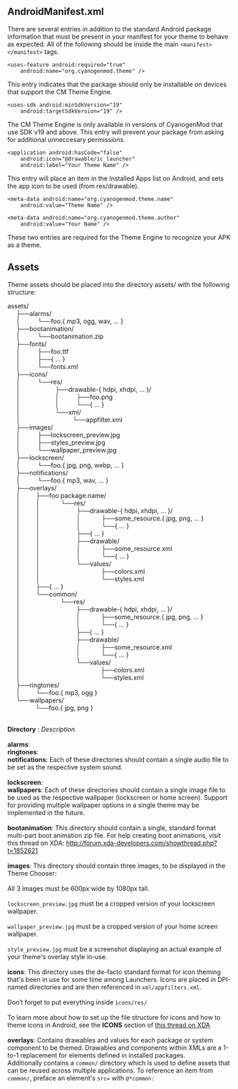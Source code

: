 ## AndroidManifest.xml

There are several entries in addition to the standard Android package information that must be present in your manifest for your theme to behave as expected. All of the following should be inside the main `<manifest></manifest>` tags.

```
<uses-feature android:required="true"
    android:name="org.cyanogenmod.theme" />
```

This entry indicates that the package should only be installable on devices that support the CM Theme Engine.

```
<uses-sdk android:minSdkVersion="19"
    android:targetSdkVersion="19" />
```

The CM Theme Engine is only available in versions of CyanogenMod that use SDK v19 and above. This entry will prevent your package from asking for additional unneccesary permissions.

```
<application android:hasCode="false"
    android:icon="@drawable/ic_launcher"
    android:label="Your Theme Name" />
```

This entry will place an item in the Installed Apps list on Android, and sets the app icon to be used (from res/drawable).

```
<meta-data android:name="org.cyanogenmod.theme.name"
    android:value="Theme Name" />

<meta-data android:name="org.cyanogenmod.theme.author"
    android:value="Your Name" />
```

These two entries are required for the Theme Engine to recognize your APK as a theme.

## Assets

Theme assets should be placed into the directory assets/ with the following structure:

assets/<br>
&nbsp;&nbsp;&nbsp;&nbsp;&nbsp;├──alarms/<br>
&nbsp;&nbsp;&nbsp;&nbsp;&nbsp;│&nbsp;&nbsp;&nbsp;&nbsp;&nbsp;&nbsp;&nbsp;&nbsp;&nbsp;&nbsp;└──foo.{ mp3, ogg, wav, ... }<br>
&nbsp;&nbsp;&nbsp;&nbsp;&nbsp;├──bootanimation/<br>
&nbsp;&nbsp;&nbsp;&nbsp;&nbsp;│&nbsp;&nbsp;&nbsp;&nbsp;&nbsp;&nbsp;&nbsp;&nbsp;&nbsp;&nbsp;└──bootanimation.zip<br>
&nbsp;&nbsp;&nbsp;&nbsp;&nbsp;├──fonts/<br>
&nbsp;&nbsp;&nbsp;&nbsp;&nbsp;│&nbsp;&nbsp;&nbsp;&nbsp;&nbsp;&nbsp;&nbsp;&nbsp;&nbsp;&nbsp;├──foo.ttf<br>
&nbsp;&nbsp;&nbsp;&nbsp;&nbsp;│&nbsp;&nbsp;&nbsp;&nbsp;&nbsp;&nbsp;&nbsp;&nbsp;&nbsp;&nbsp;├──{ ... }<br>
&nbsp;&nbsp;&nbsp;&nbsp;&nbsp;│&nbsp;&nbsp;&nbsp;&nbsp;&nbsp;&nbsp;&nbsp;&nbsp;&nbsp;&nbsp;└──fonts.xml<br>
&nbsp;&nbsp;&nbsp;&nbsp;&nbsp;├──icons/<br>
&nbsp;&nbsp;&nbsp;&nbsp;&nbsp;│&nbsp;&nbsp;&nbsp;&nbsp;&nbsp;&nbsp;&nbsp;&nbsp;&nbsp;&nbsp;└──res/<br>
&nbsp;&nbsp;&nbsp;&nbsp;&nbsp;│&nbsp;&nbsp;&nbsp;&nbsp;&nbsp;&nbsp;&nbsp;&nbsp;&nbsp;&nbsp;&nbsp;&nbsp;&nbsp;&nbsp;&nbsp;&nbsp;&nbsp;&nbsp;&nbsp;&nbsp;├──drawable-{ hdpi, xhdpi, ... }/<br>
&nbsp;&nbsp;&nbsp;&nbsp;&nbsp;│&nbsp;&nbsp;&nbsp;&nbsp;&nbsp;&nbsp;&nbsp;&nbsp;&nbsp;&nbsp;&nbsp;&nbsp;&nbsp;&nbsp;&nbsp;&nbsp;&nbsp;&nbsp;&nbsp;&nbsp;│&nbsp;&nbsp;&nbsp;&nbsp;&nbsp;&nbsp;&nbsp;&nbsp;&nbsp;&nbsp;├──foo.png<br>
&nbsp;&nbsp;&nbsp;&nbsp;&nbsp;│&nbsp;&nbsp;&nbsp;&nbsp;&nbsp;&nbsp;&nbsp;&nbsp;&nbsp;&nbsp;&nbsp;&nbsp;&nbsp;&nbsp;&nbsp;&nbsp;&nbsp;&nbsp;&nbsp;&nbsp;│&nbsp;&nbsp;&nbsp;&nbsp;&nbsp;&nbsp;&nbsp;&nbsp;&nbsp;&nbsp;└──{ ... }<br>
&nbsp;&nbsp;&nbsp;&nbsp;&nbsp;│&nbsp;&nbsp;&nbsp;&nbsp;&nbsp;&nbsp;&nbsp;&nbsp;&nbsp;&nbsp;&nbsp;&nbsp;&nbsp;&nbsp;&nbsp;&nbsp;&nbsp;&nbsp;&nbsp;&nbsp;└──xml/<br>
&nbsp;&nbsp;&nbsp;&nbsp;&nbsp;│&nbsp;&nbsp;&nbsp;&nbsp;&nbsp;&nbsp;&nbsp;&nbsp;&nbsp;&nbsp;&nbsp;&nbsp;&nbsp;&nbsp;&nbsp;&nbsp;&nbsp;&nbsp;&nbsp;&nbsp;&nbsp;&nbsp;&nbsp;&nbsp;&nbsp;&nbsp;&nbsp;&nbsp;&nbsp;&nbsp;└──appfilter.xml<br>
&nbsp;&nbsp;&nbsp;&nbsp;&nbsp;├──images/<br>
&nbsp;&nbsp;&nbsp;&nbsp;&nbsp;│&nbsp;&nbsp;&nbsp;&nbsp;&nbsp;&nbsp;&nbsp;&nbsp;&nbsp;&nbsp;├──lockscreen_preview.jpg<br>
&nbsp;&nbsp;&nbsp;&nbsp;&nbsp;│&nbsp;&nbsp;&nbsp;&nbsp;&nbsp;&nbsp;&nbsp;&nbsp;&nbsp;&nbsp;├──styles_preview.jpg<br>
&nbsp;&nbsp;&nbsp;&nbsp;&nbsp;│&nbsp;&nbsp;&nbsp;&nbsp;&nbsp;&nbsp;&nbsp;&nbsp;&nbsp;&nbsp;└──wallpaper_preview.jpg<br>
&nbsp;&nbsp;&nbsp;&nbsp;&nbsp;├──lockscreen/<br>
&nbsp;&nbsp;&nbsp;&nbsp;&nbsp;│&nbsp;&nbsp;&nbsp;&nbsp;&nbsp;&nbsp;&nbsp;&nbsp;&nbsp;&nbsp;└──foo.{ jpg, png, webp, ... }<br>
&nbsp;&nbsp;&nbsp;&nbsp;&nbsp;├──notifications/<br>
&nbsp;&nbsp;&nbsp;&nbsp;&nbsp;│&nbsp;&nbsp;&nbsp;&nbsp;&nbsp;&nbsp;&nbsp;&nbsp;&nbsp;&nbsp;└──foo.{ mp3, wav, ... }<br>
&nbsp;&nbsp;&nbsp;&nbsp;&nbsp;├──overlays/<br>
&nbsp;&nbsp;&nbsp;&nbsp;&nbsp;│&nbsp;&nbsp;&nbsp;&nbsp;&nbsp;&nbsp;&nbsp;&nbsp;&nbsp;├──foo.package.name/<br>
&nbsp;&nbsp;&nbsp;&nbsp;&nbsp;│&nbsp;&nbsp;&nbsp;&nbsp;&nbsp;&nbsp;&nbsp;&nbsp;&nbsp;│&nbsp;&nbsp;&nbsp;&nbsp;&nbsp;&nbsp;&nbsp;&nbsp;&nbsp;&nbsp;&nbsp;&nbsp;└──res/<br>
&nbsp;&nbsp;&nbsp;&nbsp;&nbsp;│&nbsp;&nbsp;&nbsp;&nbsp;&nbsp;&nbsp;&nbsp;&nbsp;&nbsp;│&nbsp;&nbsp;&nbsp;&nbsp;&nbsp;&nbsp;&nbsp;&nbsp;&nbsp;&nbsp;&nbsp;&nbsp;&nbsp;&nbsp;&nbsp;&nbsp;&nbsp;&nbsp;&nbsp;&nbsp;&nbsp;├──drawable-{ hdpi, xhdpi, ... }/<br>
&nbsp;&nbsp;&nbsp;&nbsp;&nbsp;│&nbsp;&nbsp;&nbsp;&nbsp;&nbsp;&nbsp;&nbsp;&nbsp;&nbsp;│&nbsp;&nbsp;&nbsp;&nbsp;&nbsp;&nbsp;&nbsp;&nbsp;&nbsp;&nbsp;&nbsp;&nbsp;&nbsp;&nbsp;&nbsp;&nbsp;&nbsp;&nbsp;&nbsp;&nbsp;&nbsp;│&nbsp;&nbsp;&nbsp;&nbsp;&nbsp;&nbsp;&nbsp;&nbsp;&nbsp;&nbsp;&nbsp;&nbsp;├──some_resource.{ jpg, png, ... }<br>
&nbsp;&nbsp;&nbsp;&nbsp;&nbsp;│&nbsp;&nbsp;&nbsp;&nbsp;&nbsp;&nbsp;&nbsp;&nbsp;&nbsp;│&nbsp;&nbsp;&nbsp;&nbsp;&nbsp;&nbsp;&nbsp;&nbsp;&nbsp;&nbsp;&nbsp;&nbsp;&nbsp;&nbsp;&nbsp;&nbsp;&nbsp;&nbsp;&nbsp;&nbsp;&nbsp;│&nbsp;&nbsp;&nbsp;&nbsp;&nbsp;&nbsp;&nbsp;&nbsp;&nbsp;&nbsp;&nbsp;&nbsp;└──{ ... }<br>
&nbsp;&nbsp;&nbsp;&nbsp;&nbsp;│&nbsp;&nbsp;&nbsp;&nbsp;&nbsp;&nbsp;&nbsp;&nbsp;&nbsp;│&nbsp;&nbsp;&nbsp;&nbsp;&nbsp;&nbsp;&nbsp;&nbsp;&nbsp;&nbsp;&nbsp;&nbsp;&nbsp;&nbsp;&nbsp;&nbsp;&nbsp;&nbsp;&nbsp;&nbsp;&nbsp;├──{ ... }<br>
&nbsp;&nbsp;&nbsp;&nbsp;&nbsp;│&nbsp;&nbsp;&nbsp;&nbsp;&nbsp;&nbsp;&nbsp;&nbsp;&nbsp;│&nbsp;&nbsp;&nbsp;&nbsp;&nbsp;&nbsp;&nbsp;&nbsp;&nbsp;&nbsp;&nbsp;&nbsp;&nbsp;&nbsp;&nbsp;&nbsp;&nbsp;&nbsp;&nbsp;&nbsp;&nbsp;├──drawable/<br>
&nbsp;&nbsp;&nbsp;&nbsp;&nbsp;│&nbsp;&nbsp;&nbsp;&nbsp;&nbsp;&nbsp;&nbsp;&nbsp;&nbsp;│&nbsp;&nbsp;&nbsp;&nbsp;&nbsp;&nbsp;&nbsp;&nbsp;&nbsp;&nbsp;&nbsp;&nbsp;&nbsp;&nbsp;&nbsp;&nbsp;&nbsp;&nbsp;&nbsp;&nbsp;&nbsp;│&nbsp;&nbsp;&nbsp;&nbsp;&nbsp;&nbsp;&nbsp;&nbsp;&nbsp;&nbsp;&nbsp;&nbsp;├──some_resource.xml<br>
&nbsp;&nbsp;&nbsp;&nbsp;&nbsp;│&nbsp;&nbsp;&nbsp;&nbsp;&nbsp;&nbsp;&nbsp;&nbsp;&nbsp;│&nbsp;&nbsp;&nbsp;&nbsp;&nbsp;&nbsp;&nbsp;&nbsp;&nbsp;&nbsp;&nbsp;&nbsp;&nbsp;&nbsp;&nbsp;&nbsp;&nbsp;&nbsp;&nbsp;&nbsp;&nbsp;│&nbsp;&nbsp;&nbsp;&nbsp;&nbsp;&nbsp;&nbsp;&nbsp;&nbsp;&nbsp;&nbsp;&nbsp;└──{ ... }<br>
&nbsp;&nbsp;&nbsp;&nbsp;&nbsp;│&nbsp;&nbsp;&nbsp;&nbsp;&nbsp;&nbsp;&nbsp;&nbsp;&nbsp;│&nbsp;&nbsp;&nbsp;&nbsp;&nbsp;&nbsp;&nbsp;&nbsp;&nbsp;&nbsp;&nbsp;&nbsp;&nbsp;&nbsp;&nbsp;&nbsp;&nbsp;&nbsp;&nbsp;&nbsp;&nbsp;└──values/<br>
&nbsp;&nbsp;&nbsp;&nbsp;&nbsp;│&nbsp;&nbsp;&nbsp;&nbsp;&nbsp;&nbsp;&nbsp;&nbsp;&nbsp;│&nbsp;&nbsp;&nbsp;&nbsp;&nbsp;&nbsp;&nbsp;&nbsp;&nbsp;&nbsp;&nbsp;&nbsp;&nbsp;&nbsp;&nbsp;&nbsp;&nbsp;&nbsp;&nbsp;&nbsp;&nbsp;&nbsp;&nbsp;&nbsp;&nbsp;&nbsp;&nbsp;&nbsp;&nbsp;&nbsp;&nbsp;&nbsp;&nbsp;&nbsp;&nbsp;├──colors.xml<br>
&nbsp;&nbsp;&nbsp;&nbsp;&nbsp;│&nbsp;&nbsp;&nbsp;&nbsp;&nbsp;&nbsp;&nbsp;&nbsp;&nbsp;│&nbsp;&nbsp;&nbsp;&nbsp;&nbsp;&nbsp;&nbsp;&nbsp;&nbsp;&nbsp;&nbsp;&nbsp;&nbsp;&nbsp;&nbsp;&nbsp;&nbsp;&nbsp;&nbsp;&nbsp;&nbsp;&nbsp;&nbsp;&nbsp;&nbsp;&nbsp;&nbsp;&nbsp;&nbsp;&nbsp;&nbsp;&nbsp;&nbsp;&nbsp;&nbsp;└──styles.xml<br>
&nbsp;&nbsp;&nbsp;&nbsp;&nbsp;│&nbsp;&nbsp;&nbsp;&nbsp;&nbsp;&nbsp;&nbsp;&nbsp;&nbsp;├──{ ... }<br>
&nbsp;&nbsp;&nbsp;&nbsp;&nbsp;│&nbsp;&nbsp;&nbsp;&nbsp;&nbsp;&nbsp;&nbsp;&nbsp;&nbsp;└──common/<br>
&nbsp;&nbsp;&nbsp;&nbsp;&nbsp;│&nbsp;&nbsp;&nbsp;&nbsp;&nbsp;&nbsp;&nbsp;&nbsp;&nbsp;&nbsp;&nbsp;&nbsp;&nbsp;&nbsp;&nbsp;&nbsp;&nbsp;&nbsp;&nbsp;&nbsp;&nbsp;&nbsp;&nbsp;└──res/<br>
&nbsp;&nbsp;&nbsp;&nbsp;&nbsp;│&nbsp;&nbsp;&nbsp;&nbsp;&nbsp;&nbsp;&nbsp;&nbsp;&nbsp;&nbsp;&nbsp;&nbsp;&nbsp;&nbsp;&nbsp;&nbsp;&nbsp;&nbsp;&nbsp;&nbsp;&nbsp;&nbsp;&nbsp;&nbsp;&nbsp;&nbsp;&nbsp;&nbsp;&nbsp;&nbsp;&nbsp;&nbsp;├──drawable-{ hdpi, xhdpi, ... }/<br>
&nbsp;&nbsp;&nbsp;&nbsp;&nbsp;│&nbsp;&nbsp;&nbsp;&nbsp;&nbsp;&nbsp;&nbsp;&nbsp;&nbsp;&nbsp;&nbsp;&nbsp;&nbsp;&nbsp;&nbsp;&nbsp;&nbsp;&nbsp;&nbsp;&nbsp;&nbsp;&nbsp;&nbsp;&nbsp;&nbsp;&nbsp;&nbsp;&nbsp;&nbsp;&nbsp;&nbsp;&nbsp;│&nbsp;&nbsp;&nbsp;&nbsp;&nbsp;&nbsp;&nbsp;&nbsp;&nbsp;&nbsp;&nbsp;&nbsp;├──some_resource.{ jpg, png, ... }<br>
&nbsp;&nbsp;&nbsp;&nbsp;&nbsp;│&nbsp;&nbsp;&nbsp;&nbsp;&nbsp;&nbsp;&nbsp;&nbsp;&nbsp;&nbsp;&nbsp;&nbsp;&nbsp;&nbsp;&nbsp;&nbsp;&nbsp;&nbsp;&nbsp;&nbsp;&nbsp;&nbsp;&nbsp;&nbsp;&nbsp;&nbsp;&nbsp;&nbsp;&nbsp;&nbsp;&nbsp;&nbsp;│&nbsp;&nbsp;&nbsp;&nbsp;&nbsp;&nbsp;&nbsp;&nbsp;&nbsp;&nbsp;&nbsp;&nbsp;└──{ ... }<br>
&nbsp;&nbsp;&nbsp;&nbsp;&nbsp;│&nbsp;&nbsp;&nbsp;&nbsp;&nbsp;&nbsp;&nbsp;&nbsp;&nbsp;&nbsp;&nbsp;&nbsp;&nbsp;&nbsp;&nbsp;&nbsp;&nbsp;&nbsp;&nbsp;&nbsp;&nbsp;&nbsp;&nbsp;&nbsp;&nbsp;&nbsp;&nbsp;&nbsp;&nbsp;&nbsp;&nbsp;&nbsp;├──{ ... }<br>
&nbsp;&nbsp;&nbsp;&nbsp;&nbsp;│&nbsp;&nbsp;&nbsp;&nbsp;&nbsp;&nbsp;&nbsp;&nbsp;&nbsp;&nbsp;&nbsp;&nbsp;&nbsp;&nbsp;&nbsp;&nbsp;&nbsp;&nbsp;&nbsp;&nbsp;&nbsp;&nbsp;&nbsp;&nbsp;&nbsp;&nbsp;&nbsp;&nbsp;&nbsp;&nbsp;&nbsp;&nbsp;├──drawable/<br>
&nbsp;&nbsp;&nbsp;&nbsp;&nbsp;│&nbsp;&nbsp;&nbsp;&nbsp;&nbsp;&nbsp;&nbsp;&nbsp;&nbsp;&nbsp;&nbsp;&nbsp;&nbsp;&nbsp;&nbsp;&nbsp;&nbsp;&nbsp;&nbsp;&nbsp;&nbsp;&nbsp;&nbsp;&nbsp;&nbsp;&nbsp;&nbsp;&nbsp;&nbsp;&nbsp;&nbsp;&nbsp;│&nbsp;&nbsp;&nbsp;&nbsp;&nbsp;&nbsp;&nbsp;&nbsp;&nbsp;&nbsp;&nbsp;&nbsp;├──some_resource.xml<br>
&nbsp;&nbsp;&nbsp;&nbsp;&nbsp;│&nbsp;&nbsp;&nbsp;&nbsp;&nbsp;&nbsp;&nbsp;&nbsp;&nbsp;&nbsp;&nbsp;&nbsp;&nbsp;&nbsp;&nbsp;&nbsp;&nbsp;&nbsp;&nbsp;&nbsp;&nbsp;&nbsp;&nbsp;&nbsp;&nbsp;&nbsp;&nbsp;&nbsp;&nbsp;&nbsp;&nbsp;&nbsp;│&nbsp;&nbsp;&nbsp;&nbsp;&nbsp;&nbsp;&nbsp;&nbsp;&nbsp;&nbsp;&nbsp;&nbsp;└──{ ... }<br>
&nbsp;&nbsp;&nbsp;&nbsp;&nbsp;│&nbsp;&nbsp;&nbsp;&nbsp;&nbsp;&nbsp;&nbsp;&nbsp;&nbsp;&nbsp;&nbsp;&nbsp;&nbsp;&nbsp;&nbsp;&nbsp;&nbsp;&nbsp;&nbsp;&nbsp;&nbsp;&nbsp;&nbsp;&nbsp;&nbsp;&nbsp;&nbsp;&nbsp;&nbsp;&nbsp;&nbsp;&nbsp;└──values/<br>
&nbsp;&nbsp;&nbsp;&nbsp;&nbsp;│&nbsp;&nbsp;&nbsp;&nbsp;&nbsp;&nbsp;&nbsp;&nbsp;&nbsp;&nbsp;&nbsp;&nbsp;&nbsp;&nbsp;&nbsp;&nbsp;&nbsp;&nbsp;&nbsp;&nbsp;&nbsp;&nbsp;&nbsp;&nbsp;&nbsp;&nbsp;&nbsp;&nbsp;&nbsp;&nbsp;&nbsp;&nbsp;&nbsp;&nbsp;&nbsp;&nbsp;&nbsp;&nbsp;&nbsp;&nbsp;&nbsp;&nbsp;&nbsp;&nbsp;&nbsp;&nbsp;├──colors.xml<br>
&nbsp;&nbsp;&nbsp;&nbsp;&nbsp;│&nbsp;&nbsp;&nbsp;&nbsp;&nbsp;&nbsp;&nbsp;&nbsp;&nbsp;&nbsp;&nbsp;&nbsp;&nbsp;&nbsp;&nbsp;&nbsp;&nbsp;&nbsp;&nbsp;&nbsp;&nbsp;&nbsp;&nbsp;&nbsp;&nbsp;&nbsp;&nbsp;&nbsp;&nbsp;&nbsp;&nbsp;&nbsp;&nbsp;&nbsp;&nbsp;&nbsp;&nbsp;&nbsp;&nbsp;&nbsp;&nbsp;&nbsp;&nbsp;&nbsp;&nbsp;&nbsp;└──styles.xml<br>
&nbsp;&nbsp;&nbsp;&nbsp;&nbsp;├──ringtones/<br>
&nbsp;&nbsp;&nbsp;&nbsp;&nbsp;│&nbsp;&nbsp;&nbsp;&nbsp;&nbsp;&nbsp;&nbsp;&nbsp;&nbsp;└──foo.{ mp3, ogg }<br>
&nbsp;&nbsp;&nbsp;&nbsp;&nbsp;└──wallpapers/<br>
&nbsp;&nbsp;&nbsp;&nbsp;&nbsp;&nbsp;&nbsp;&nbsp;&nbsp;&nbsp;&nbsp;&nbsp;&nbsp;&nbsp;&nbsp;&nbsp;└──foo.{ jpg, png }<br>
<br>

**Directory** : *Description*<br><br>
**alarms**:<br> **ringtones**:<br> **notifications**: Each of these directories should contain a single audio file to be set as the respective system sound.<br><br>
**lockscreen**:<br> **wallpapers**: Each of these directories should contain a single image file to be used as the respective wallpaper (lockscreen or home screen).  Support for providing multiple wallpaper options in a single theme may be implemented in the future.<br><br>
**bootanimation**: This directory should contain a single, standard format multi-part boot animation zip file. For help creating boot animations, visit this thread on XDA: http://forum.xda-developers.com/showthread.php?t=1852621<br><br>
**images**: This directory should contain three images, to be displayed in the Theme Chooser: <br><br>All 3 images must be 600px wide by 1080px tall.<br><br>`lockscreen_preview.jpg` must be a cropped version of your lockscreen wallpaper.<br><br>`wallpaper_preview.jpg` must be a cropped version of your home screen wallpaper.<br><br>`style_preview.jpg` must be a screenshot displaying an actual example of your theme's overlay style in-use.<br><br>
**icons**: This directory uses the de-facto standard format for icon theming that's been in use for some time among Launchers. Icons are placed in DPI-named directories and are then referenced in `xml/appfilters.xml`.<br><br>Don’t forget to put everything inside `icons/res/`<br><br>To learn more about how to set up the file structure for icons and how to theme icons in Android, see the **ICONS** section of [this thread on XDA](http://forum.xda-developers.com/showthread.php?t=1649891)<br><br>
**overlays**: Contains drawables and values for each package or system component to be themed. Drawables and components within XMLs are a 1-to-1 replacement for elements defined in installed packages.<br>Additionally contains a `common/` directory which is used to define assets that can be reused across multiple applications. To reference an item from `common/`, preface an element's `src=` with `@*common:`
